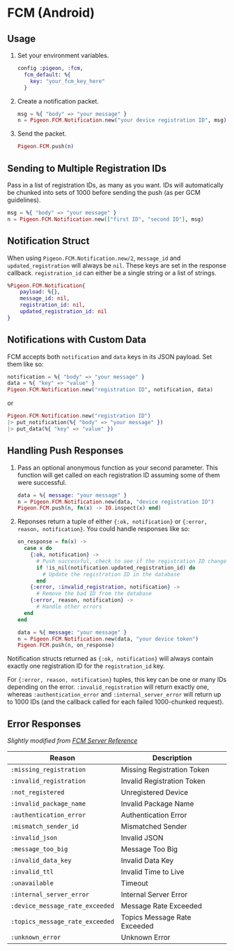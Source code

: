 # FCM (Android)

## Usage

1. Set your environment variables.

    ```elixir
    config :pigeon, :fcm,
      fcm_default: %{
        key: "your_fcm_key_here"
      }
    ```

2. Create a notification packet. 

    ```elixir
    msg = %{ "body" => "your message" }
    n = Pigeon.FCM.Notification.new("your device registration ID", msg)
    ```
 
3. Send the packet.

    ```elixir
    Pigeon.FCM.push(n)
    ```

## Sending to Multiple Registration IDs

Pass in a list of registration IDs, as many as you want. IDs will automatically be chunked into sets of 1000 before sending the push (as per GCM guidelines).

  ```elixir
  msg = %{ "body" => "your message" }
  n = Pigeon.FCM.Notification.new(["first ID", "second ID"], msg)
  ```

## Notification Struct

When using `Pigeon.FCM.Notification.new/2`, `message_id` and `updated_registration` will always be `nil`. These keys are set in the response callback. `registration_id` can either be a single string or a list of strings.

  ```elixir
  %Pigeon.FCM.Notification{
      payload: %{},
      message_id: nil,
      registration_id: nil,
      updated_registration_id: nil
  }
  ```

## Notifications with Custom Data

FCM accepts both `notification` and `data` keys in its JSON payload. Set them like so:

  ```elixir
  notification = %{ "body" => "your message" }
  data = %{ "key" => "value" }
  Pigeon.FCM.Notification.new("registration ID", notification, data)
  ```

or

  ```elixir
  Pigeon.FCM.Notification.new("registration ID")
  |> put_notification(%{ "body" => "your message" })
  |> put_data(%{ "key" => "value" })
  ```
 
## Handling Push Responses

1. Pass an optional anonymous function as your second parameter. This function will get called on each registration ID assuming some of them were successful.

    ```elixir
    data = %{ message: "your message" }
    n = Pigeon.FCM.Notification.new(data, "device registration ID")
    Pigeon.FCM.push(n, fn(x) -> IO.inspect(x) end)
    ```

2. Reponses return a tuple of either `{:ok, notification}` or `{:error, reason, notification}`. You could handle responses like so:

    ```elixir
    on_response = fn(x) ->
      case x do
        {:ok, notification} ->
          # Push successful, check to see if the registration ID changed
          if !is_nil(notification.updated_registration_id) do
            # Update the registration ID in the database
          end
        {:error, :invalid_registration, notification} ->
          # Remove the bad ID from the database
        {:error, reason, notification} ->
          # Handle other errors
      end
    end
    
    data = %{ message: "your message" }
    n = Pigeon.FCM.Notification.new(data, "your device token")
    Pigeon.FCM.push(n, on_response)
    ```

Notification structs returned as `{:ok, notification}` will always contain exactly one registration ID for the `registration_id` key. 

For `{:error, reason, notification}` tuples, this key can be one or many IDs depending on the error. `:invalid_registration` will return exactly one, whereas `:authentication_error` and `:internal_server_error` will return up to 1000 IDs (and the callback called for each failed 1000-chunked request).

## Error Responses

*Slightly modified from [FCM Server Reference](https://firebase.google.com/docs/cloud-messaging/http-server-ref#error-codes)*

|Reason                           |Description                  |
|---------------------------------|-----------------------------|
|`:missing_registration`          |Missing Registration Token   |
|`:invalid_registration`          |Invalid Registration Token   |
|`:not_registered`                |Unregistered Device          |
|`:invalid_package_name`          |Invalid Package Name         |
|`:authentication_error`          |Authentication Error         |
|`:mismatch_sender_id`            |Mismatched Sender            |
|`:invalid_json`                  |Invalid JSON                 |
|`:message_too_big`               |Message Too Big              |
|`:invalid_data_key`              |Invalid Data Key             |
|`:invalid_ttl`                   |Invalid Time to Live         |
|`:unavailable`                   |Timeout                      |
|`:internal_server_error`         |Internal Server Error        |
|`:device_message_rate_exceeded`  |Message Rate Exceeded        |
|`:topics_message_rate_exceeded`  |Topics Message Rate Exceeded |
|`:unknown_error`                 |Unknown Error                |
